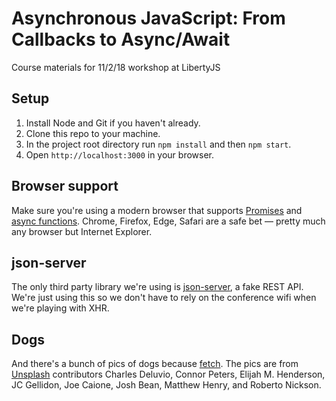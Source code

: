 # Asynchronous JavaScript: From Callbacks to Async/Await

Course materials for 11/2/18 workshop at LibertyJS

## Setup

1) Install Node and Git if you haven't already.
2) Clone this repo to your machine.
3) In the project root directory run `npm install` and then `npm start`.
4) Open `http://localhost:3000` in your browser.

## Browser support

Make sure you're using a modern browser that supports [Promises](https://caniuse.com/#feat=promises) and [async functions](https://caniuse.com/#feat=async-functions). Chrome, Firefox, Edge, Safari are a safe bet — pretty much any browser but Internet Explorer.

## json-server

The only third party library we're using is [json-server](https://github.com/typicode/json-server), a fake REST API. We're just using this so we don't have to rely on the conference wifi when we're playing with XHR.

## Dogs

And there's a bunch of pics of dogs because [fetch](https://developer.mozilla.org/en-US/docs/Web/API/Fetch_API/Using_Fetch). The pics are from [Unsplash](https://unsplash.com/) contributors Charles Deluvio, Connor Peters, Elijah M. Henderson, JC Gellidon, Joe Caione, Josh Bean, Matthew Henry, and Roberto Nickson.
